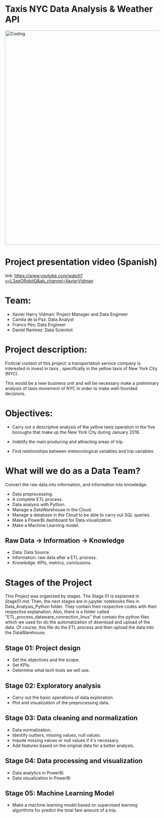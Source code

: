 # Taxis NYC Data Analysis &amp; Weather API
<img align="center" alt='Coding' width="700" src="https://www.lavanguardia.com/files/article_main_microformat/uploads/2020/03/30/5fa901c4e5b47.jpeg">

# Project presentation video (Spanish)
link: https://www.youtube.com/watch?v=L3agORgbitQ&ab_channel=XavierVidman

# Team:
- Xavier Harry Vidman: Project Manager and Data Engineer
- Camila de la Paz: Data Analyst
- Franco Pes: Data Engineer
- Daniel Ramírez: Data Scientist

# Project description:

Ficticial context of this project: a transportation service company is interested in invest in taxis , specifically in the yellow taxis of New York City (NYC).

This would be a new business unit and will be necessary make a preliminary analysis of taxis movement of NYC in order to make well-founded decisions.

# Objectives:
- Carry out a descriptive analysis of the yellow taxis operation in the five boroughs that make up the New York City during January 2018.

- Indetify the main producing and attracting areas of trip.

- Find relationships between meteorological variables and trip variables.


# What will we do as a Data Team?
Convert the raw data into information, and information into knowledge.

- Data preprocessing.
- A complete ETL process.
- Data analysis with Python.
- Manage a DataWarehouse in the Cloud.
- Manage a database in the Cloud to be able to carry out SQL queries.
- Make a PowerBi dashboard for Data visualization.
- Make a Machine Learning model.

## Raw Data -> Information -> Knowledge

- Data: Data Source.
- Information: raw data after a ETL process.
- Knowledge: KPIs, metrics, conclusions.


# Stages of the Project

This Project was organized by stages. The Stage 01 is explained in Stage01.md. Then, the next stages are in jupyter notebooks files in Data_Analysis_Python folder. They contain their respective codes with their respective explanation. Also, there is a folder called "ETL_process_dataware_connection_linux" that contain the python files which we used for do the automatization of download and upload of the data. Of course, this file do the ETL process and then upload the data into the DataWarehouse.

## Stage 01: Project design

- Set the objectives and the scope.
- Set KPIs.
- Determine what tech tools we will use.


## Stage 02: Exploratory analysis

- Carry out the basic operations of data exploration.
- Plot and visualization of the preprocessing data.

## Stage 03: Data cleaning and normalization

- Data normalization.
- Identify outliers, missing values, null values.
- Impute missing values or null values if it's necessary.
- Add features based on the original data for a better analysis.

## Stage 04: Data processing and visualization

- Data analytics in PowerBi
- Data visualization in PowerBi

## Stage 05: Machine Learning Model

- Make a machine learning model based on supervised learning algorithms for predict the total fare amount of a trip.



























